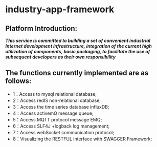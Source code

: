 # industry-app-framework

## Platform Introduction:
***This service is committed to building a set of convenient industrial Internet development infrastructure, 
integration of the current high utilization of components, basic packaging, to facilitate the use of 
subsequent developers as their own responsibility***
## The functions currently implemented are as follows:
* 1：Access to mysql relational database;
* 2：Access redIS non-relational database;
* 3：Access the time series database influxDB;
* 4：Access activemQ message queue;
* 5：Access MQTT protocol message EMQ;
* 6：Access SLF4J +logback log management;
* 7：Access webSocket communication protocol;
* 8：Visualizing the RESTFUL interface with SWAGGER Framework;

